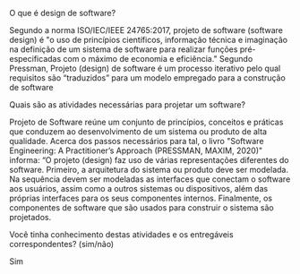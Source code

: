 O que é design de software?

Segundo a norma ISO/IEC/IEEE 24765:2017, projeto de software (software design) é "o uso de princípios científicos, informação técnica e imaginação na definição
de um sistema de software para realizar funções pré-especificadas com o máximo de economia e eficiência."
Segundo Pressman, Projeto (design) de software é um processo iterativo pelo qual requisitos são “traduzidos” para um modelo empregado para a construção de software

Quais são as atividades necessárias para projetar um software?

Projeto de Software reúne um conjunto de princípios, conceitos e práticas que conduzem ao desenvolvimento de um sistema ou produto de alta qualidade. 
Acerca dos passos necessários para tal, o livro "Software Engineering: A Practitioner’s Approach (PRESSMAN, MAXIM, 2020)" informa: “O projeto (design) faz uso de várias
representações diferentes do software. Primeiro, a arquitetura do sistema ou produto deve ser modelada. Na sequência devem ser modeladas as interfaces que conectam o
software aos usuários, assim como a outros sistemas ou dispositivos, além das próprias interfaces para os seus componentes internos. Finalmente, os componentes de
software que são usados para construir o sistema são projetados.

Você tinha conhecimento destas atividades e os entregáveis correspondentes? (sim/não)

Sim
